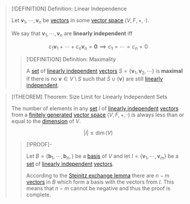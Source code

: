 >[!DEFINITION] Definition: Linear Independence
>
>Let $\mathbf{v}_1, \cdots, \mathbf{v}_n$ be [vectors](Vector.md) in some [vector space](Vector%20Space.md) $(V,F,+,\cdot$).
>
>We say that $\mathbf{v}_1, \cdots, \mathbf{v}_n$ are **linearly independent** iff
>
>$$
>c_1\mathbf{v}_1 + \cdots + c_n\mathbf{v}_n = \mathbf{0} \implies c_1 = \cdots = c_n = 0
>$$
>
>>[!DEFINITION] Definition: Maximality
>>
>>A [set](../../../Set%20Theory/Sets.md) of [linearly independent](Linear%20Independence.md) [vectors](Vector.md) $S = \{ \mathbf{v}_1, \mathbf{v}_2, \cdots \}$ is **maximal** if there is no $\mathbf{v} \in V \setminus S$ such that $S \cup \{ \mathbf{v} \}$ are still [linearly independent](Linear%20Independence.md). 
>>
>

>[!THEOREM] Theorem: Size Limit for Linearly Independent Sets
>
>The number of elements in any [set](../../../Set%20Theory/Sets.md) $I$ of [linearly independent](Linear%20Independence.md) [vectors](Vector.md) from a [finitely generated](Vector%20Spaces/Spanning%20Set%20(Generator).md) [vector space](Vector%20Space.md) $(V,F,+,\cdot)$ is always less than or equal to the [dimension](Bases/Dimension.md) of $V$.
>
>$$
>|I| \le \dim(V)
>$$
>
>>[!PROOF]-
>>
>>Let $B = \{\mathbf{b}_1, \cdots, \mathbf{b}_n,\}$ be a [basis](Bases/Basis.md) of $V$ and let $I = \{\mathbf{v}_1, \cdots, \mathbf{v}_m\}$ be a [set](../../../Set%20Theory/Sets.md) of [linearly independent](Linear%20Independence.md) [vectors](Vector%20Space.md).
>>
>>According to the [Steinitz exchange lemma](Bases/Steinitz%20Exchange%20Lemma.md) there are $n-m$ [vectors](Vector%20Space.md) in $B$ which form a basis with the vectors from $I$. This means that $n-m$ cannot be negative and thus the proof is complete.
>>
>